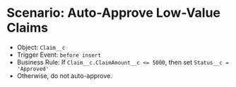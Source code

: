 # Scenario: Auto-Approve Low-Value Claims

- Object: `Claim__c`
- Trigger Event: `before insert`
- Business Rule: 
    If `Claim__c.ClaimAmount__c <= 5000`, then set `Status__c = 'Approved'`
- Otherwise, do not auto-approve.
